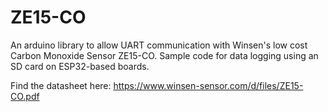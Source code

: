 # ZE15-CO
An arduino library to allow UART communication with Winsen's low cost Carbon Monoxide Sensor ZE15-CO. Sample code for data logging using an SD card on ESP32-based boards.

Find the datasheet here: https://www.winsen-sensor.com/d/files/ZE15-CO.pdf

